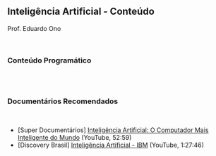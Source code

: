 ## Inteligência Artificial - Conteúdo

Prof. Eduardo Ono

<br>

### Conteúdo Programático
<br>

<br>

### Documentários Recomendados
<br>

* [Super Documentários] [Inteligência Artificial: O Computador Mais Inteligente do Mundo](https://www.youtube.com/watch?v=pTLqoeBpcmA) (YouTube, 52:59)
* [Discovery Brasil] [Inteligência Artificial - IBM](https://www.youtube.com/watch?v=W95YlM5-iPk) (YouTube, 1:27:46)
